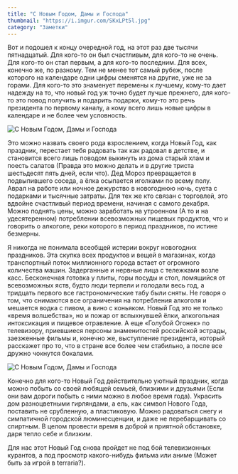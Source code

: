```yaml
---
title: "С Новым Годом, Дамы и Господа"
thumbnail: "https://i.imgur.com/SKxLPt5l.jpg"
category: "Заметки"
---
```


Вот и подошел к концу очередной год, на этот раз две тысячи пятнадцатый. Для кого-то он был счастливым, для кого-то не очень. Для кого-то он стал первым, а для кого-то последним. Для всех, конечно же, по разному. Тем не менее тот самый рубеж, после которого на календаре одни цифры сменятся на другие, уже не за горами. Для кого-то это знаменует перемены к лучшему, кому-то дает надежду на то, что новый год уж точно будет лучше прежнего, для кого-то это повод получить и подарить подарки, кому-то это речь президента по первому каналу, а кому всего лишь новые цифры в календаре и не более чем условность.

![С Новым Годом, Дамы и Господа](https://i.imgur.com/SKxLPt5.jpg)

Это можно назвать своего рода взрослением, когда Новый Год, как праздник, перестает тебя радовать так как радовал в детстве, и становится всего лишь поводом выкинуть из дома старый хлам и поесть салатов (Правда это можно делать и в другие триста шестьдесят пять дней, если что). Дед Мороз превращается в подвыпившего соседа, а ёлка осыпается иголками по всему полу. Аврал на работе или ночное дежурство в новогоднюю ночь, суета с подарками и тысячные затраты. Для тех же кто связан с торговлей, это вдвойне счастливый период времени, начиная с самого декабря. Можно поднять цены, можно заработать на утроенном (А то и на удесятеренном) потреблении всевозможных пищевых продуктов, что и говорить о алкоголе, реки которого в период праздников, по истине безмерны.

Я никогда не понимала всеобщей истерии вокруг новогодних праздников. Эта скупка всех продуктов и вещей в магазинах, когда транспортный поток миллионного города встает от огромного количества машин. Задерганные и нервные лица с тележками возле касс. Бесконечная готовка у плиты, горы посуды и стол, ломящийся от всевозможных яств, будто люди терпели и голодали весь год, а тридцать первого все гастрономические табу были сняты. Не говоря о том, что снимаются все ограничения на потребления алкоголя и мешается водка с пивом, а вино с коньяком. Новый Год это не только «время волшебства», но и пожар от вспыхнувшей ёлки, алкогольная интоксикация и пищевое отравление. А еще «Голубой Огонек» по телевизору, приевшиеся персоны знаменитостей российской эстрады, заезженные фильмы и, конечно же, выступление президента, который расскажет про то, что в стране все более чем стабильно, а после все дружно чокнутся бокалами.

![С Новым Годом, Дамы и Господа](https://i.imgur.com/DVqrTx7.png)

Конечно для кого-то Новый Год действительно уютный праздник, когда можно побыть со своей любящей семьей, близкими и друзьями (Если они вам дороги побыть с ними можно в любое время года). Украсить дом разноцветными гирляндами, а ель, как символ Нового Года, поставить не срубленную, а пластиковую. Можно радоваться снегу и симпатичной городской люминесценции, и даже не перебарщивать со спиртным. В целом провести время в доброй и приятной обстановке, даря тепло себе и близким.

Для нас этот Новый Год снова пройдет не под бой телевизионных курантов, а под просмотр какого-нибудь фильма или аниме (Может быть за игрой в terraria?).